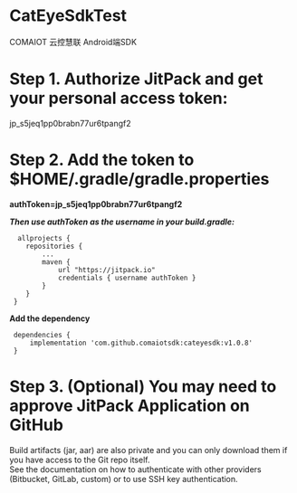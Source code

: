 # CatEyeSdkTest
COMAIOT 云控慧联 Android端SDK

Step 1. Authorize JitPack and get your personal access token:
=
  jp_s5jeq1pp0brabn77ur6tpangf2

Step 2. Add the token to $HOME/.gradle/gradle.properties
=
  **authToken=jp_s5jeq1pp0brabn77ur6tpangf2**

  ***Then use authToken as the username in your build.gradle:***


```
  allprojects {
    repositories {
        ...
        maven {
            url "https://jitpack.io"
            credentials { username authToken }
        }
    }
 }

```

 **Add the dependency**

```
 dependencies {
     implementation 'com.github.comaiotsdk:cateyesdk:v1.0.8'
 }

```

Step 3. (Optional) You may need to approve JitPack Application on GitHub
=
  Build artifacts (jar, aar) are also private and you can only download them if you have access to the Git repo itself.<br>
  See the documentation on how to authenticate with other providers (Bitbucket, GitLab, custom) or to use SSH key authentication.
